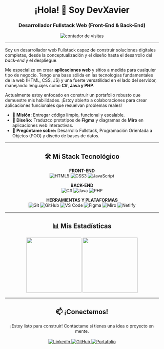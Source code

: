 <h1 align="center">
  ¡Hola! 👋 Soy DevXavier
</h1>
<h3 align="center">
  Desarrollador Fullstack Web (Front-End & Back-End)
</h3>

<p align="center">
  <img src="https://komarev.com/ghpvc/?username=DevXavierNieto&label=Visitantes+del+Perfil&color=0e75b6&style=flat-square" alt="contador de visitas" />
</p>

---

<p align="left">
  Soy un desarrollador web Fullstack capaz de construir soluciones digitales completas, desde la conceptualización y el diseño hasta el desarrollo del <i>back-end</i> y el despliegue.
</p>
<p align="left">
  Me especializo en crear <strong>aplicaciones web</strong> y sitios a medida para cualquier tipo de negocio. Tengo una base sólida en las tecnologías fundamentales de la web (HTML, CSS, JS) y una fuerte versatilidad en el lado del servidor, manejando lenguajes como <strong>C#, Java y PHP</strong>.
</p>
<p align="left">
  Actualmente estoy enfocado en construir un portafolio robusto que demuestre mis habilidades. ¡Estoy abierto a colaboraciones para crear aplicaciones funcionales que resuelvan problemas reales!
</p>

<ul>
  <li>🚀 <strong>Misión:</strong> Entregar código limpio, funcional y escalable.</li>
  <li>🎨 <strong>Diseño:</strong> Traduzco prototipos de <strong>Figma</strong> y diagramas de <strong>Miro</strong> en aplicaciones web interactivas.</li>
  <li>💬 <strong>Pregúntame sobre:</strong> Desarrollo Fullstack, Programación Orientada a Objetos (POO) y diseño de bases de datos.</li>
</ul>

---

<h2 align="center">🛠️ Mi Stack Tecnológico</h2>

<p align="center">
  <strong>FRONT-END</strong><br/>
  <img src="https://img.shields.io/badge/HTML5-E34F26?style=for-the-badge&logo=html5&logoColor=white" alt="HTML5"/>
  <img src="https://img.shields.io/badge/CSS3-1572B6?style=for-the-badge&logo=css3&logoColor=white" alt="CSS3"/>
  <img src="https://img.shields.io/badge/JavaScript-F7DF1E?style=for-the-badge&logo=javascript&logoColor=black" alt="JavaScript"/>
</p>

<p align="center">
  <strong>BACK-END</strong><br/>
  <img src="https://img.shields.io/badge/C%23-239120?style=for-the-badge&logo=c-sharp&logoColor=white" alt="C#"/>
  <img src="https://img.shields.io/badge/Java-ED8B00?style=for-the-badge&logo=openjdk&logoColor=white" alt="Java"/>
  <img src="https://img.shields.io/badge/PHP-777BB4?style=for-the-badge&logo=php&logoColor=white" alt="PHP"/>
</p>

<p align="center">
  <strong>HERRAMIENTAS Y PLATAFORMAS</strong><br/>
  <img src="https://img.shields.io/badge/Git-F05032?style=for-the-badge&logo=git&logoColor=white" alt="Git"/>
  <img src="https://img.shields.io/badge/GitHub-181717?style=for-the-badge&logo=github&logoColor=white" alt="GitHub"/>
  <img src="https://img.shields.io/badge/Visual_Studio_Code-007ACC?style=for-the-badge&logo=visual-studio-code&logoColor=white" alt="VS Code"/>
  <img src="https://img.shields.io/badge/Figma-F24E1E?style=for-the-badge&logo=figma&logoColor=white" alt="Figma"/>
  <img src="https://img.shields.io/badge/Miro-050038?style=for-the-badge&logo=miro&logoColor=white" alt="Miro"/>
  <img src="https://img.shields.io/badge/Netlify-00C7B7?style=for-the-badge&logo=netlify&logoColor=white" alt="Netlify"/>
</p>

---

<h2 align="center">📊 Mis Estadísticas</h2>
<p align="center">
  <img height="180em" src="https://github-readme-stats-544e3n36i-devxaviernietos-projects.vercel.app/api?username=DevXavierNieto&show_icons=true&theme=dark&locale=es&include_all_commits=true&count_private=true"/>
  <img height="180em" src="https://github-readme-stats.vercel.app/api/top-langs/?username=DevXavierNieto&layout=compact&langs_count=8&theme=dark"/>
</p>

---

<h2 align="center">📫 ¡Conectemos!</h2>
<p align="center">
  ¡Estoy listo para construir! Contáctame si tienes una idea o proyecto en mente.
  <br/><br/>
  
  <a href="https://linkedin.com/in/franciscoxnieto" target="_blank">
    <img src="https://img.shields.io/badge/LinkedIn-0077B5?style=for-the-badge&logo=linkedin&logoColor=white" alt="LinkedIn"/>
  </a>
  
  <a href="https://github.com/DevXavierNieto" target="_blank">
    <img src="https://img.shields.io/badge/GitHub-181717?style=for-the-badge&logo=github&logoColor=white" alt="GitHub"/>
  </a>
  
  <a href="[TU-PORTAFOLIO-NETLIFY]" target="_blank">
    <img src="https://img.shields.io/badge/Mi_Portafolio-00C7B7?style=for-the-badge&logo=netlify&logoColor=white" alt="Portafolio"/>
  </a>
</p>



